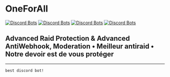 # OneForAll
[![Discord Bots](https://top.gg/api/widget/status/780019344511336518.svg)](https://top.gg/bot/780019344511336518) [![Discord Bots](https://top.gg/api/widget/servers/780019344511336518.svg)](https://top.gg/bot/780019344511336518) [![Discord Bots](https://top.gg/api/widget/upvotes/780019344511336518.svg)](https://top.gg/bot/780019344511336518) [![Discord Bots](https://top.gg/api/widget/owner/780019344511336518.svg)](https://top.gg/bot/780019344511336518)

## Advanced Raid Protection & Advanced AntiWebhook, Moderation • Meilleur antiraid • Notre devoir est de vous protéger

------------------------------------
`best discord bot!`
